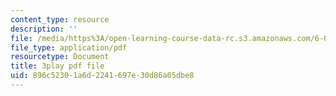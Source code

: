 ```yaml
---
content_type: resource
description: ''
file: /media/https%3A/open-learning-course-data-rc.s3.amazonaws.com/6-004-computation-structures-spring-2017/896c52301a6d2241697e30d86a05dbe8_ffgPLOLPCYU.pdf
file_type: application/pdf
resourcetype: Document
title: 3play pdf file
uid: 896c5230-1a6d-2241-697e-30d86a05dbe8
---
```

